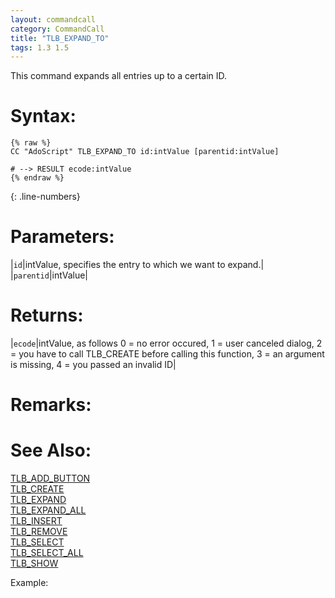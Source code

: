 ```yaml
---
layout: commandcall
category: CommandCall
title: "TLB_EXPAND_TO"
tags: 1.3 1.5
---
```


This command expands all entries up to a certain ID.

# Syntax:  

```adoscript
{% raw %}
CC "AdoScript" TLB_EXPAND_TO id:intValue [parentid:intValue]

# --> RESULT ecode:intValue
{% endraw %}
```
{: .line-numbers}

# Parameters:  

|`id`|intValue, specifies the entry to which we want to expand.|
|`parentid`|intValue|

# Returns:  

|`ecode`|intValue, as follows 0 = no error occured, 1 = user canceled dialog, 2 = you have to call TLB_CREATE before calling this function, 3 = an argument is missing, 4 = you passed an invalid ID|

# Remarks:



# See Also:  

[TLB_ADD_BUTTON](tlb_add_button.html "TLB_ADD_BUTTON")  
[TLB_CREATE](tlb_create.html "TLB_CREATE")  
[TLB_EXPAND](tlb_expand.html "TLB_EXPAND")  
[TLB_EXPAND_ALL](tlb_expand_all.html "TLB_EXPAND_ALL")  
[TLB_INSERT](tlb_insert.html "TLB_INSERT")  
[TLB_REMOVE](tlb_remove.html "TLB_REMOVE")  
[TLB_SELECT](tlb_select.html "TLB_SELECT")  
[TLB_SELECT_ALL](tlb_select_all.html "TLB_SELECT_ALL")  
[TLB_SHOW](tlb_show.html "TLB_SHOW")  


Example:

